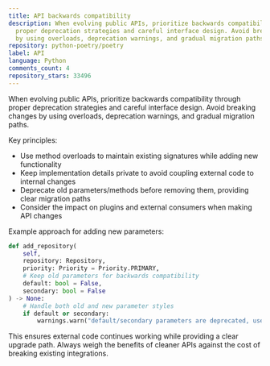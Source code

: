 ```yaml
---
title: API backwards compatibility
description: When evolving public APIs, prioritize backwards compatibility through
  proper deprecation strategies and careful interface design. Avoid breaking changes
  by using overloads, deprecation warnings, and gradual migration paths.
repository: python-poetry/poetry
label: API
language: Python
comments_count: 4
repository_stars: 33496
---
```


When evolving public APIs, prioritize backwards compatibility through proper deprecation strategies and careful interface design. Avoid breaking changes by using overloads, deprecation warnings, and gradual migration paths.

Key principles:
- Use method overloads to maintain existing signatures while adding new functionality
- Keep implementation details private to avoid coupling external code to internal changes  
- Deprecate old parameters/methods before removing them, providing clear migration paths
- Consider the impact on plugins and external consumers when making API changes

Example approach for adding new parameters:
```python
def add_repository(
    self,
    repository: Repository,
    priority: Priority = Priority.PRIMARY,
    # Keep old parameters for backwards compatibility
    default: bool = False, 
    secondary: bool = False
) -> None:
    # Handle both old and new parameter styles
    if default or secondary:
        warnings.warn("default/secondary parameters are deprecated, use priority instead")
```

This ensures external code continues working while providing a clear upgrade path. Always weigh the benefits of cleaner APIs against the cost of breaking existing integrations.